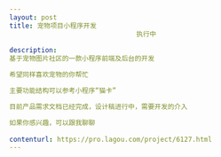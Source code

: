 ```yaml
---                
layout: post       
title: 宠物项目小程序开发
                                执行中
           
description: 
基于宠物图片社区的一款小程序前端及后台的开发

希望同样喜欢宠物的你帮忙

主要功能结构可以参考小程序“猫卡”

目前产品需求文档已经完成，设计稿进行中，需要开发的介入

如果你感兴趣，可以跟我聊聊
     
contenturl: https://pro.lagou.com/project/6127.html      
---                 
```

